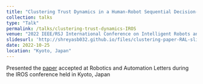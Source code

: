 ```yaml
---
title: "Clustering Trust Dynamics in a Human-Robot Sequential Decision-Making Task"
collection: talks
type: "Talk"
permalink: /talks/clustering-trust-dynamics-IROS
venue: "2022 IEEE/RSJ International Conference on Intelligent Robots and Systems (IROS)"
slidesurl: 'http://shreyasb032.github.io/files/clustering-paper-RAL-slides.pdf'
date: 2022-10-25
location: "Kyoto, Japan"
---
```


Presented the [paper](/publication/clustering-paper-RAL) accepted at Robotics and Automation Letters during the IROS conference held in Kyoto, Japan